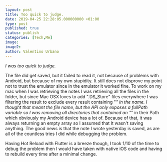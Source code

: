 ```yaml
---
layout: post
title: Too quick to judge.
date: 2019-04-25 22:28:05.000000000 +01:00
type: post
published: true
status: publish
categories: [Tech,Me]
image:
image2:
author: Valentino Urbano
---
```


*I was too quick to judge.*

The file did get saved, but it failed to read it, not because of problems with Android, but because of my own stupidity. It still does not disprove my point not to trust the emulator since in the emulator it worked fine. To work on my mac when I was retrieving the notes I was retrieving all the files in the folder, but since Mac OSX loves to add ".DS_Store" files everywhere I was filtering the result to exclude every result containing "_" in the name. I thought that meant the file name, but the API only exposes a fullPath variable so I was removing all directories that contained an "_" in their Path which obviously my Android device has a lot of. Because of that, it was always returning an empty array so I assumed that It wasn't saving anything. The good news is that the note I wrote yesterday is saved, as are all of the countless tries I did while debugging the problem.

Having Hot Reload with Flutter is a breeze though, I took 1/10 of the time to debug the problem then I would have taken with native iOS code and having to rebuild every time after a minimal change.